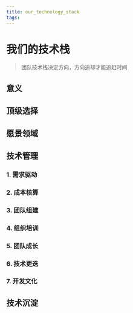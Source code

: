 ```yaml
---
title: our_technology_stack
tags:
---
```


# 我们的技术栈

> 团队技术栈决定方向，方向追却才能追赶时间

## 意义  

## 顶级选择  

## 愿景领域  

## 技术管理  

### 1. 需求驱动  

### 2. 成本核算  

### 3. 团队组建  

### 4. 组织培训  

### 5. 团队成长  

### 6. 技术更迭  

### 7. 开发文化  

## 技术沉淀  